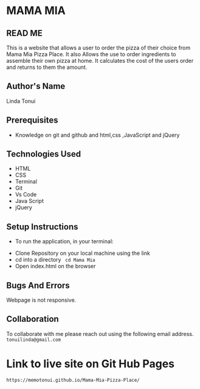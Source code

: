 # MAMA MIA

## READ ME
This is a website that allows a user to order the pizza of their choice from Mama Mia Pizza Place. It also Allows the use to order ingredients to assemble their own pizza at home. It calculates the cost of the users order and returns to them the amount.

## Author's Name
Linda Tonui

## Prerequisites
- Knowledge on git and github and html,css ,JavaScript and jQuery

## Technologies Used
- HTML
- CSS
- Terminal
- Git
- Vs Code
- Java Script
- jQuery

## Setup Instructions
* To run the application, in your terminal:

- Clone Repository on your local machine using the link 
- cd into a directory ` cd Mama Mia`
- Open index.html on the browser

## Bugs And Errors
Webpage is not responsive.

 ## Collaboration
To collaborate with me please reach out using the following email address.
`tonuilinda@gmail.com`


# Link to live site on Git Hub Pages
`https://memotonui.github.io/Mama-Mia-Pizza-Place/`
